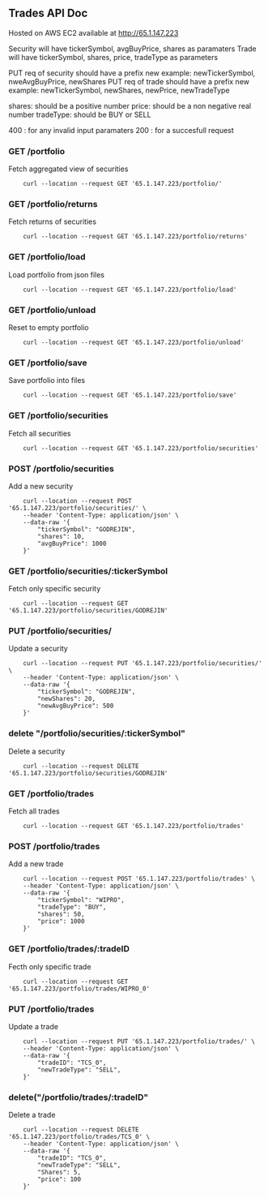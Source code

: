## Trades API Doc
Hosted on AWS EC2 available at http://65.1.147.223

Security will have tickerSymbol, avgBuyPrice, shares as paramaters
Trade will have tickerSymbol, shares, price, tradeType as parameters

PUT req of security should have a prefix new example: newTickerSymbol, nweAvgBuyPrice, newShares
PUT req of trade should have a prefix new example: newTickerSymbol, newShares, newPrice, newTradeType

shares: should be a positive number
price: should be a non negative real number
tradeType: should be BUY or SELL

400 : for any invalid input paramaters
200 : for a succesfull request

### GET /portfolio
Fetch aggregated view of securities
```
    curl --location --request GET '65.1.147.223/portfolio/'
```

### GET /portfolio/returns
Fetch returns of securities
```
    curl --location --request GET '65.1.147.223/portfolio/returns'
```

### GET /portfolio/load
Load portfolio from json files
```
    curl --location --request GET '65.1.147.223/portfolio/load'
```

### GET /portfolio/unload
Reset to empty portfolio
```
    curl --location --request GET '65.1.147.223/portfolio/unload'
```

### GET /portfolio/save
Save portfolio into files
```
    curl --location --request GET '65.1.147.223/portfolio/save'
```


### GET /portfolio/securities
Fetch all securities
```
    curl --location --request GET '65.1.147.223/portfolio/securities'
```

### POST /portfolio/securities
Add a new security
```
    curl --location --request POST '65.1.147.223/portfolio/securities/' \
    --header 'Content-Type: application/json' \
    --data-raw '{
        "tickerSymbol": "GODREJIN",
        "shares": 10,
        "avgBuyPrice": 1000
    }'
```

### GET /portfolio/securities/:tickerSymbol
Fetch only specific security
```
    curl --location --request GET '65.1.147.223/portfolio/securities/GODREJIN'
```

### PUT /portfolio/securities/
Update a security
```
    curl --location --request PUT '65.1.147.223/portfolio/securities/' \
    --header 'Content-Type: application/json' \
    --data-raw '{
        "tickerSymbol": "GODREJIN",
        "newShares": 20,
        "newAvgBuyPrice": 500
    }'
```

### delete "/portfolio/securities/:tickerSymbol"
Delete a security
```
    curl --location --request DELETE '65.1.147.223/portfolio/securities/GODREJIN'
```

### GET /portfolio/trades
Fetch all trades
```
    curl --location --request GET '65.1.147.223/portfolio/trades'
```

### POST /portfolio/trades
Add a new trade
```
    curl --location --request POST '65.1.147.223/portfolio/trades' \
    --header 'Content-Type: application/json' \
    --data-raw '{
        "tickerSymbol": "WIPRO",
        "tradeType": "BUY",
        "shares": 50,
        "price": 1000
    }'
```

### GET /portfolio/trades/:tradeID
Fecth only specific trade
```
    curl --location --request GET '65.1.147.223/portfolio/trades/WIPRO_0'
```

### PUT /portfolio/trades
Update a trade
```
    curl --location --request PUT '65.1.147.223/portfolio/trades/' \
    --header 'Content-Type: application/json' \
    --data-raw '{
        "tradeID": "TCS_0",
        "newTradeType": "SELL",
    }'
```

### delete("/portfolio/trades/:tradeID"
Delete a trade
```
    curl --location --request DELETE '65.1.147.223/portfolio/trades/TCS_0' \
    --header 'Content-Type: application/json' \
    --data-raw '{
        "tradeID": "TCS_0",
        "newTradeType": "SELL",
        "Shares": 5,
        "price": 100
    }'
```
